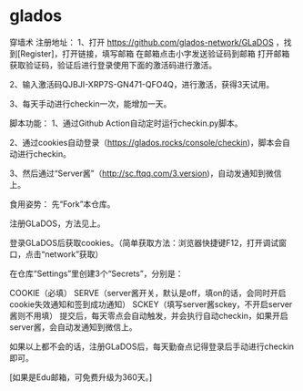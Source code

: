 # glados
穿墙术
注册地址：
1、打开 https://github.com/glados-network/GLaDOS ，找到[Register]，打开链接，填写邮箱 在邮箱点击小字发送验证码到邮箱  打开邮箱获取验证码，验证后进行登录使用下面的激活码进行激活。

2、输入激活码QJBJI-XRP7S-GN471-QFO4Q，进行激活，获得3天试用。

3、每天手动进行checkin一次，能增加一天。

脚本功能：
1、通过Github Action自动定时运行checkin.py脚本。

2、通过cookies自动登录（https://glados.rocks/console/checkin)，脚本会自动进行checkin。

3、然后通过“Server酱”（http://sc.ftqq.com/3.version)，自动发通知到微信上。

食用姿势：
先“Fork”本仓库。

注册GLaDOS，方法见上。

登录GLaDOS后获取cookies。（简单获取方法：浏览器快捷键F12，打开调试窗口，点击“network”获取）

在仓库“Settings”里创建3个“Secrets”，分别是：

COOKIE（必填）
SERVE（server酱开关，默认是off，填on的话，会同时开启cookie失效通知和签到成功通知）
SCKEY（填写server酱sckey，不开启server酱则不用填）
提交后，每天零点会自动触发，并会执行自动checkin，如果开启server酱，会自动发通知到微信上。

如果以上都不会的话，注册GLaDOS后，每天勤奋点记得登录后手动进行checkin即可。

[如果是Edu邮箱，可免费升级为360天。]
